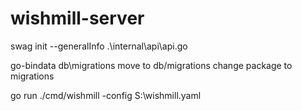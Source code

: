 # wishmill-server

swag init --generalInfo .\internal\api\api.go

go-bindata db\migrations
move to db/migrations
change package to migrations

go run ./cmd/wishmill -config S:\wishmill.yaml